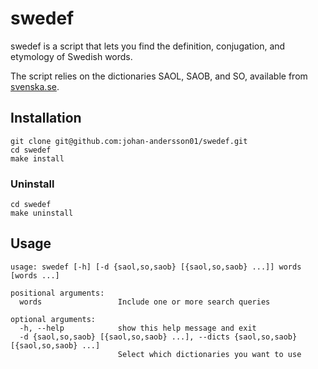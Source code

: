 # swedef

swedef is a script that lets you find the definition, conjugation, and etymology of Swedish words.

The script relies on the dictionaries SAOL, SAOB, and SO, available from [svenska.se](https://svenska.se).


## Installation

```
git clone git@github.com:johan-andersson01/swedef.git
cd swedef
make install
```

### Uninstall
```
cd swedef
make uninstall
```

## Usage

```
usage: swedef [-h] [-d {saol,so,saob} [{saol,so,saob} ...]] words [words ...]

positional arguments:
  words                 Include one or more search queries

optional arguments:
  -h, --help            show this help message and exit
  -d {saol,so,saob} [{saol,so,saob} ...], --dicts {saol,so,saob} [{saol,so,saob} ...]
                        Select which dictionaries you want to use
```
